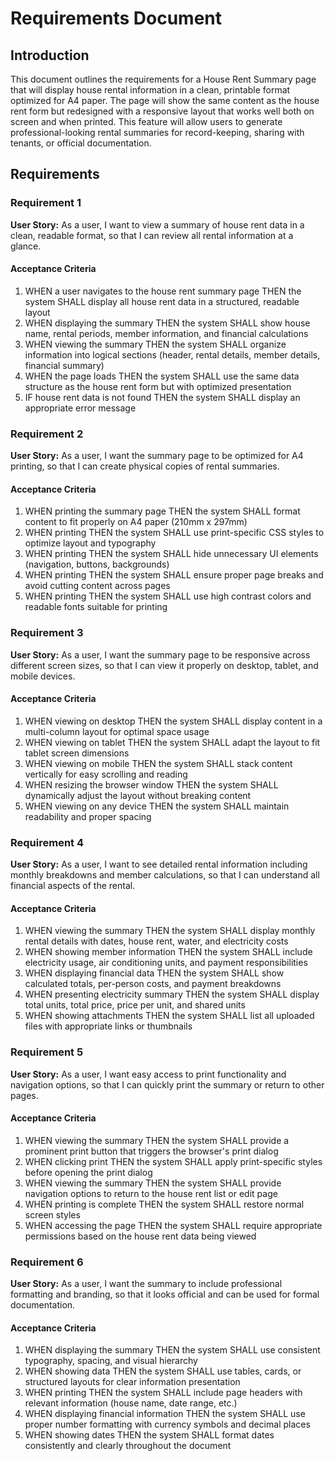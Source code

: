 # Requirements Document

## Introduction

This document outlines the requirements for a House Rent Summary page that will display house rental information in a clean, printable format optimized for A4 paper. The page will show the same content as the house rent form but redesigned with a responsive layout that works well both on screen and when printed. This feature will allow users to generate professional-looking rental summaries for record-keeping, sharing with tenants, or official documentation.

## Requirements

### Requirement 1

**User Story:** As a user, I want to view a summary of house rent data in a clean, readable format, so that I can review all rental information at a glance.

#### Acceptance Criteria

1. WHEN a user navigates to the house rent summary page THEN the system SHALL display all house rent data in a structured, readable layout
2. WHEN displaying the summary THEN the system SHALL show house name, rental periods, member information, and financial calculations
3. WHEN viewing the summary THEN the system SHALL organize information into logical sections (header, rental details, member details, financial summary)
4. WHEN the page loads THEN the system SHALL use the same data structure as the house rent form but with optimized presentation
5. IF house rent data is not found THEN the system SHALL display an appropriate error message

### Requirement 2

**User Story:** As a user, I want the summary page to be optimized for A4 printing, so that I can create physical copies of rental summaries.

#### Acceptance Criteria

1. WHEN printing the summary page THEN the system SHALL format content to fit properly on A4 paper (210mm x 297mm)
2. WHEN printing THEN the system SHALL use print-specific CSS styles to optimize layout and typography
3. WHEN printing THEN the system SHALL hide unnecessary UI elements (navigation, buttons, backgrounds)
4. WHEN printing THEN the system SHALL ensure proper page breaks and avoid cutting content across pages
5. WHEN printing THEN the system SHALL use high contrast colors and readable fonts suitable for printing

### Requirement 3

**User Story:** As a user, I want the summary page to be responsive across different screen sizes, so that I can view it properly on desktop, tablet, and mobile devices.

#### Acceptance Criteria

1. WHEN viewing on desktop THEN the system SHALL display content in a multi-column layout for optimal space usage
2. WHEN viewing on tablet THEN the system SHALL adapt the layout to fit tablet screen dimensions
3. WHEN viewing on mobile THEN the system SHALL stack content vertically for easy scrolling and reading
4. WHEN resizing the browser window THEN the system SHALL dynamically adjust the layout without breaking content
5. WHEN viewing on any device THEN the system SHALL maintain readability and proper spacing

### Requirement 4

**User Story:** As a user, I want to see detailed rental information including monthly breakdowns and member calculations, so that I can understand all financial aspects of the rental.

#### Acceptance Criteria

1. WHEN viewing the summary THEN the system SHALL display monthly rental details with dates, house rent, water, and electricity costs
2. WHEN showing member information THEN the system SHALL include electricity usage, air conditioning units, and payment responsibilities
3. WHEN displaying financial data THEN the system SHALL show calculated totals, per-person costs, and payment breakdowns
4. WHEN presenting electricity summary THEN the system SHALL display total units, total price, price per unit, and shared units
5. WHEN showing attachments THEN the system SHALL list all uploaded files with appropriate links or thumbnails

### Requirement 5

**User Story:** As a user, I want easy access to print functionality and navigation options, so that I can quickly print the summary or return to other pages.

#### Acceptance Criteria

1. WHEN viewing the summary THEN the system SHALL provide a prominent print button that triggers the browser's print dialog
2. WHEN clicking print THEN the system SHALL apply print-specific styles before opening the print dialog
3. WHEN viewing the summary THEN the system SHALL provide navigation options to return to the house rent list or edit page
4. WHEN printing is complete THEN the system SHALL restore normal screen styles
5. WHEN accessing the page THEN the system SHALL require appropriate permissions based on the house rent data being viewed

### Requirement 6

**User Story:** As a user, I want the summary to include professional formatting and branding, so that it looks official and can be used for formal documentation.

#### Acceptance Criteria

1. WHEN displaying the summary THEN the system SHALL use consistent typography, spacing, and visual hierarchy
2. WHEN showing data THEN the system SHALL use tables, cards, or structured layouts for clear information presentation
3. WHEN printing THEN the system SHALL include page headers with relevant information (house name, date range, etc.)
4. WHEN displaying financial information THEN the system SHALL use proper number formatting with currency symbols and decimal places
5. WHEN showing dates THEN the system SHALL format dates consistently and clearly throughout the document